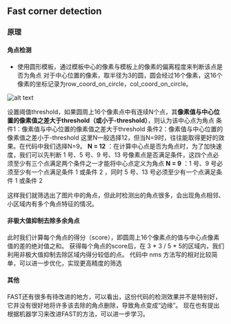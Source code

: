 ## Fast corner detection
### 原理
#### 角点检测
- 使用圆形模板，通过模板中心的像素与模板上的像素的偏离程度来判断该点是否为角点
对于中心位置的像素，取半径为3的圆，圆会经过16个像素，这16个像素的坐标记录为row_coord_on_circle，col_coord_on_circle。

![alt text](/fast_doc/角点检测.png)

设置阈值threshold，如果圆周上16个像素点中有连续N个点，其**像素值与中心位置的像素值之差大于threshold（或小于-threshold）**，则认为该中心点为角点
条件1：像素值与中心位置的像素值之差大于threshold
条件2：像素值与中心位置的像素值之差小于-threshold
这里N一般选择12，但当N=9时，往往能取得更好的效果。在代码中我们选择N=9。
**N = 12** ：在计算中心点是否为角点时，为了加快速度，我们可以先判断 1 号、5 号、9 号、13 号像素点是否满足条件，这四个点必须至少有三个点满足两个条件之一才能将中心点定义为角点
**N = 9** ：1 号、9 号必须至少有一个点满足条件 1 或条件 2 ，同时 5 号、13 号必须至少有一个点满足条件 1 或条件 2

这样我们就筛选出了图片中的角点，但此时检测出的角点很多，会出现角点相邻、小区域内有多个角点特征的情况。
#### 非极大值抑制去除多余角点
此时我们计算每个角点的得分（score），即圆周上16个像素点的值与中心点像素值的差的绝对值之和。
获得每个角点的score后，在 3 $*$ 3 / 5 $*$ 5的区域内，我们利用非极大值抑制去除区域内得分较低的点。
代码中 nms 方法写的相对比较简单，可以进一步优化，实现更高精度的筛选

#### 其他
FAST还有很多有待改进的地方，可以看出，这份代码的检测效果并不是特别好，它并没有很好地将许多该去除的角点删除，导致角点变成“边缘”。
现在也有提出根据机器学习来改进FAST的方法，可以进一步学习。